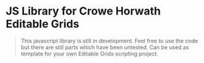 # JS Library for Crowe Horwath Editable Grids

>This javascript library is still in development. Feel free to use the code but there are still parts which have been untested. Can be used as template for your own Editable Grids scripting project.